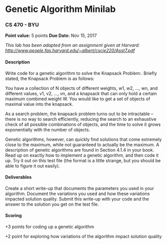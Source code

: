 # Genetic Algorithm Minilab
### CS 470 - BYU

**Point value:** 5 points
**Due Date:** Nov 15, 2017

*This lab has been adapted from an assignment given at Harvard:
http://www.people.fas.harvard.edu/~albert/cscie220/Asst7.pdf*

#### Description
Write code for a genetic algorithm to solve the Knapsack Problem:. Briefly stated, the Knapsack
Problem is as follows:

You have a collection of N objects of different weights, w1, w2, …, wn, and different
values, v1, v2, …, vn, and a knapsack that can only hold a certain maximum combined
weight W. You would like to get a set of objects of maximal value into the knapsack.

As a search problem, the knapsack problem turns out to be intractable – there is no way to search
efficiently, reducing the search to an exhaustive check of all possible combinations of objects,
and the time to solve it grows exponentially with the number of objects.

Genetic algorithms, however, can quickly find solutions that come extremely close to the
maximum, while not guaranteed to actually be the maximum. A description of genetic
algorithms are found in Section 4.1.4 in your book. Read up on exactly how to implement a
genetic algorithm, and then code it up. Try it out on this test file (the format is a little strange,
but you should be able to figure it out easily).

#### Deliverables
Create a short write-up that documents the parameters you used in your algorithm. Document
the variations you used and how these variations impacted solution quality. Submit this write-up
with your code and the answer to the solution you get on the test file.

#### Scoring
+3 points for coding up a genetic algorithm

+2 point for exploring how variations of the algorithm impact solution quality 
